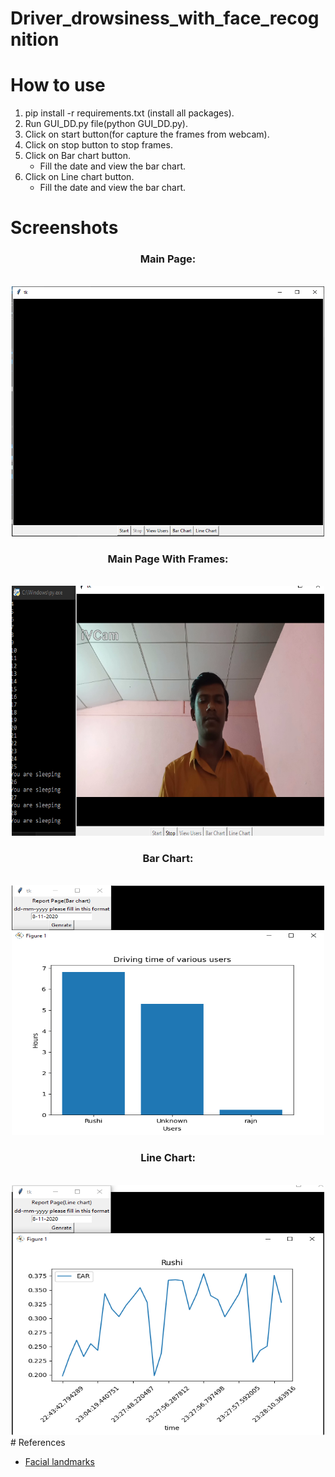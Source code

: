 # Driver_drowsiness_with_face_recognition
# How to use
<ol>
<li>pip install -r requirements.txt (install all packages).</li>
<li>Run GUI_DD.py file(python GUI_DD.py).</li>
<li>Click on start button(for capture the frames from webcam).</li>
<li>Click on stop button to stop frames.</li>
<li>Click on Bar chart button.
<ul>
    <li>Fill the date and view the bar chart.</li>
</ul>
</li>
<li>Click on Line chart button.
<ul>
    <li>Fill the date and view the bar chart.</li>
</ul>
</li>
</ol>

# Screenshots
<div style="width:100%;text-align: center;">
<h3>Main Page:</h3><br />
<img src="main.PNG" height="400px" width="500px"><br />
<h3>Main Page With Frames:</h3><br />
<img src="det.png" height="400px" width="500px"><br />
<h3>Bar Chart:</h3><br />
<img src="bar_chart.png" height="400px" width="500px"><br />
<h3>Line Chart:</h3><br />
<img src="line_chart.png" height="400px" width="500px"><br />
</div>
# References
<ul>
<li>
<a href="https://www.pyimagesearch.com/2017/04/03/facial-landmarks-dlib-opencv-python/#:~:text=The%20pre%2Dtrained%20facial%20landmark,facial%20structures%20on%20the%20face.&text=These%20annotations%20are%20part%20of,landmark%20predictor%20was%20trained%20on.">
Facial landmarks
</a>
</li>
</ul>
